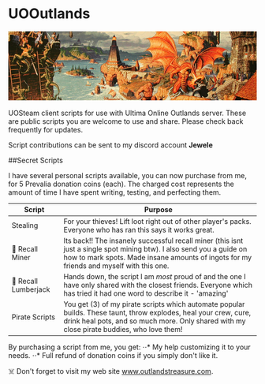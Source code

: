 # UOOutlands

![Alt text](banner.jpg?raw=true "Title")

UOSteam client scripts for use with Ultima Online Outlands server. These are public scripts you are welcome to use and share. Please check back frequently for updates.

Script contributions can be sent to my discord account **Jewele**

##Secret Scripts

I have several personal scripts available, you can now purchase from me, for 5 Prevalia donation coins (each). The charged cost represents the amount of time I have spent writing, testing, and perfecting them. 

| Script | Purpose|
| ------------- | ------------- |
| Stealing | For your thieves! Lift loot right out of other player's packs. Everyone who has ran this says it works great.  |
| :moyai: Recall Miner  | Its back!! The insanely successful recall miner (this isnt just a single spot mining btw). I also send you a guide on how to mark spots. Made insane amounts of ingots for my friends and myself with this one.  |
| :evergreen_tree: Recall Lumberjack  | Hands down, the script I am *most* proud of and the one I have only shared with the closest friends. Everyone which has tried it had one word to describe it - 'amazing'  |
| Pirate Scripts  | You get (3) of my pirate scripts which automate popular builds. These taunt, throw explodes, heal your crew, cure, drink heal pots, and so much more. Only shared with my close pirate buddies, who love them! |

By purchasing a script from me, you get:
⋅⋅* My help customizing it to your needs.
⋅⋅* Full refund of donation coins if you simply don't like it.

:skull_and_crossbones: Don't forget to visit my web site www.outlandstreasure.com.
